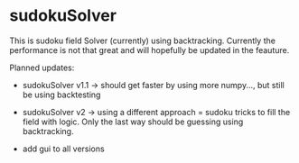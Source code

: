 # sudokuSolver
This is sudoku field Solver (currently) using backtracking.
Currently the performance is not that great and will hopefully be updated in the feauture.

Planned updates:
- sudokuSolver v1.1 -> should get faster by using more numpy..., but still be using backtesting
- sudokuSolver v2 -> using a different approach = sudoku tricks to fill the field with logic. Only the last way should be guessing using backtracking.

- add gui to all versions
